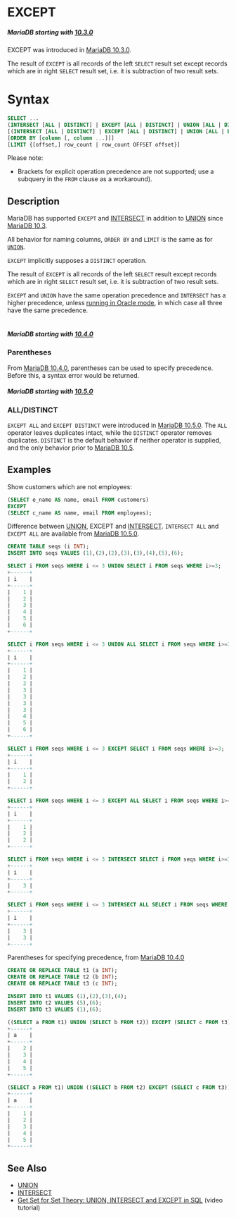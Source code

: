 # EXCEPT

##### MariaDB starting with [10.3.0](/kb/en/mariadb-1030-release-notes/)

EXCEPT was introduced in [MariaDB 10.3.0](/kb/en/mariadb-1030-release-notes/).

The result of `EXCEPT` is all records of the left `SELECT` result set except records which are in right `SELECT` result set, i.e. it is subtraction of two result sets.

# Syntax

```sql
SELECT ...
(INTERSECT [ALL | DISTINCT] | EXCEPT [ALL | DISTINCT] | UNION [ALL | DISTINCT]) SELECT ...
[(INTERSECT [ALL | DISTINCT] | EXCEPT [ALL | DISTINCT] | UNION [ALL | DISTINCT]) SELECT ...]
[ORDER BY [column [, column ...]]]
[LIMIT {[offset,] row_count | row_count OFFSET offset}]
```

Please note:

- Brackets for explicit operation precedence are not supported; use a subquery in the <code class="fixed" style="white-space:pre-wrap">FROM</code> clause as a workaround).

## Description

MariaDB has supported `EXCEPT` and [INTERSECT](/sql-statements-structure/sql-statements/data-manipulation/selecting-data/joins-subqueries/intersect/) in addition to [UNION](/sql-statements-structure/sql-statements/data-manipulation/selecting-data/joins-subqueries/union/) since [MariaDB 10.3](/kb/en/what-is-mariadb-103/).

All behavior for naming columns, <code class="fixed" style="white-space:pre-wrap">ORDER BY</code> and <code class="fixed" style="white-space:pre-wrap">LIMIT</code> is the same as for [<code class="fixed" style="white-space:pre-wrap">UNION</code>](/sql-statements-structure/sql-statements/data-manipulation/selecting-data/joins-subqueries/union/).

`EXCEPT` implicitly supposes a `DISTINCT` operation.

The result of `EXCEPT` is all records of the left `SELECT` result except records which are in right `SELECT` result set, i.e. it is subtraction of two result sets.

`EXCEPT` and `UNION` have the same operation precedence and `INTERSECT` has a higher precedence, unless [running in Oracle mode](/kb/en/sql_modeoracle/), in which case all three have the same precedence.
<br>
<br>

##### MariaDB starting with [10.4.0](/kb/en/mariadb-1040-release-notes/)

### Parentheses

From [MariaDB 10.4.0](/kb/en/mariadb-1040-release-notes/), parentheses can be used to specify precedence. Before this, a syntax error would be returned.

##### MariaDB starting with [10.5.0](/kb/en/mariadb-1050-release-notes/)

### ALL/DISTINCT

`EXCEPT ALL` and `EXCEPT DISTINCT` were introduced in [MariaDB 10.5.0](/kb/en/mariadb-1050-release-notes/). The `ALL` operator leaves duplicates intact, while the `DISTINCT` operator removes duplicates. `DISTINCT` is the default behavior if neither operator is supplied, and the only behavior prior to [MariaDB 10.5](/kb/en/what-is-mariadb-105/).

## Examples

Show customers which are not employees:

```sql
(SELECT e_name AS name, email FROM customers)
EXCEPT
(SELECT c_name AS name, email FROM employees);
```

Difference between [UNION](/sql-statements-structure/sql-statements/data-manipulation/selecting-data/joins-subqueries/union/), EXCEPT and [INTERSECT](/sql-statements-structure/sql-statements/data-manipulation/selecting-data/joins-subqueries/intersect/). `INTERSECT ALL` and `EXCEPT ALL` are available from [MariaDB 10.5.0](/kb/en/mariadb-1050-release-notes/).

```sql
CREATE TABLE seqs (i INT);
INSERT INTO seqs VALUES (1),(2),(2),(3),(3),(4),(5),(6);

SELECT i FROM seqs WHERE i <= 3 UNION SELECT i FROM seqs WHERE i>=3;
+------+
| i    |
+------+
|    1 |
|    2 |
|    3 |
|    4 |
|    5 |
|    6 |
+------+

SELECT i FROM seqs WHERE i <= 3 UNION ALL SELECT i FROM seqs WHERE i>=3;
+------+
| i    |
+------+
|    1 |
|    2 |
|    2 |
|    3 |
|    3 |
|    3 |
|    3 |
|    4 |
|    5 |
|    6 |
+------+

SELECT i FROM seqs WHERE i <= 3 EXCEPT SELECT i FROM seqs WHERE i>=3;
+------+
| i    |
+------+
|    1 |
|    2 |
+------+

SELECT i FROM seqs WHERE i <= 3 EXCEPT ALL SELECT i FROM seqs WHERE i>=3;
+------+
| i    |
+------+
|    1 |
|    2 |
|    2 |
+------+

SELECT i FROM seqs WHERE i <= 3 INTERSECT SELECT i FROM seqs WHERE i>=3;
+------+
| i    |
+------+
|    3 |
+------+

SELECT i FROM seqs WHERE i <= 3 INTERSECT ALL SELECT i FROM seqs WHERE i>=3;
+------+
| i    |
+------+
|    3 |
|    3 |
+------+
```

Parentheses for specifying precedence, from [MariaDB 10.4.0](/kb/en/mariadb-1040-release-notes/)

```sql
CREATE OR REPLACE TABLE t1 (a INT);
CREATE OR REPLACE TABLE t2 (b INT);
CREATE OR REPLACE TABLE t3 (c INT);

INSERT INTO t1 VALUES (1),(2),(3),(4);
INSERT INTO t2 VALUES (5),(6);
INSERT INTO t3 VALUES (1),(6);

((SELECT a FROM t1) UNION (SELECT b FROM t2)) EXCEPT (SELECT c FROM t3);
+------+
| a    |
+------+
|    2 |
|    3 |
|    4 |
|    5 |
+------+

(SELECT a FROM t1) UNION ((SELECT b FROM t2) EXCEPT (SELECT c FROM t3));
+------+
| a    |
+------+
|    1 |
|    2 |
|    3 |
|    4 |
|    5 |
+------+
```

## See Also

- [UNION](/sql-statements-structure/sql-statements/data-manipulation/selecting-data/joins-subqueries/union/)
- [INTERSECT](/sql-statements-structure/sql-statements/data-manipulation/selecting-data/joins-subqueries/intersect/)
- [Get Set for Set Theory: UNION, INTERSECT and EXCEPT in SQL](https://www.youtube.com/watch?v=UNi-fVSpRm0) (video tutorial)